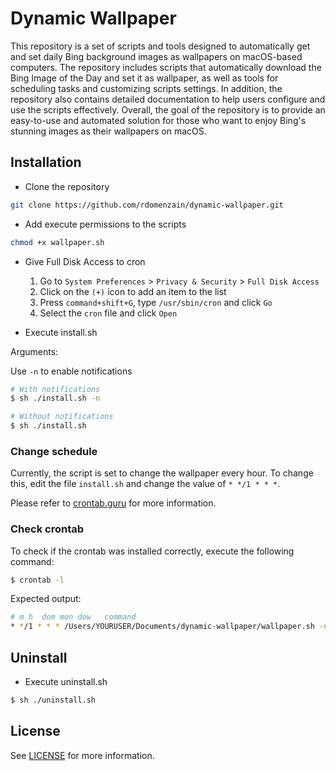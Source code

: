 # Dynamic Wallpaper

This repository is a set of scripts and tools designed to automatically get and set daily Bing background images as wallpapers on macOS-based computers. The repository includes scripts that automatically download the Bing Image of the Day and set it as wallpaper, as well as tools for scheduling tasks and customizing scripts settings. In addition, the repository also contains detailed documentation to help users configure and use the scripts effectively. Overall, the goal of the repository is to provide an easy-to-use and automated solution for those who want to enjoy Bing's stunning images as their wallpapers on macOS.

## Installation

- Clone the repository

```bash
git clone https://github.com/rdomenzain/dynamic-wallpaper.git
```

- Add execute permissions to the scripts

```bash
chmod +x wallpaper.sh
```

- Give Full Disk Access to cron

  1. Go to `System Preferences` > `Privacy & Security` > `Full Disk Access`
  2. Click on the `(+)` icon to add an item to the list
  3. Press `command+shift+G`, type `/usr/sbin/cron` and click `Go`
  4. Select the `cron` file and click `Open`

- Execute install.sh

Arguments:

Use `-n` to enable notifications

```bash
# With notifications
$ sh ./install.sh -n

# Without notifications
$ sh ./install.sh
```

### Change schedule

Currently, the script is set to change the wallpaper every hour. To change this, edit the file `install.sh` and change the value of `* */1 * * *`.

Please refer to [crontab.guru](https://crontab.guru/) for more information.

### Check crontab

To check if the crontab was installed correctly, execute the following command:

```bash
$ crontab -l
```

Expected output:

```bash
# m h  dom mon dow   command
* */1 * * * /Users/YOURUSER/Documents/dynamic-wallpaper/wallpaper.sh -n >> /dev/null 2>&1
```


## Uninstall

- Execute uninstall.sh

```bash
$ sh ./uninstall.sh
```

## License

See [LICENSE](LICENSE) for more information.
